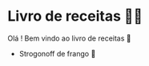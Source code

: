 # Livro de receitas :man_cook:

Olá ! Bem vindo ao livro de receitas :wave:

- Strogonoff de frango :chicken: